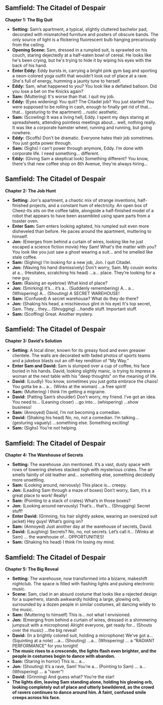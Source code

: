 ## Samfield: The Citadel of Despair

**Chapter 1: The Big Quit**

* **Setting:** Sam’s apartment, a typical, slightly cluttered bachelor pad, decorated with mismatched furniture and posters of obscure bands. The only source of light is a flickering fluorescent bulb hanging precariously from the ceiling.
* **Opening Scene:** Sam, dressed in a rumpled suit, is sprawled on his couch, staring dejectedly at a half-eaten bowl of cereal. He looks like he's been crying, but he's trying to hide it by wiping his eyes with the back of his hand.
* **Enter Eddy:** Eddy bursts in, carrying a bright pink gym bag and sporting a neon-colored yoga outfit that wouldn't look out of place at a rave. She's full of energy, humming a jaunty tune to herself.
* **Eddy:** Sam, what happened to you? You look like a deflated balloon. Did you lose a bet on the Knicks again?
* **Sam:** (Muttering)  It's worse than that. I quit my job.
* **Eddy:** (Eyes widening) You quit? The Citadel job? You just started! You were supposed to be rolling in cash, enough to finally get rid of that… that… (gesturing to the apartment) …rustic aesthetic. 
* **Sam:** (Scowling) It was a living hell, Eddy. I spent my days staring at spreadsheets, attending pointless meetings about… well, nothing really. It was like a corporate hamster wheel, running and running, but going nowhere. 
* **Eddy:** (Scoffs)  Don't be dramatic.  Everyone hates their job sometimes.  You just gotta power through.
* **Sam:** (Sighs)  I can't power through anymore, Eddy. I’m done with corporate life. I need something… different.
* **Eddy:** (Giving Sam a skeptical look)  Something different? You know, there's that new coffee shop on 8th Avenue, they're always hiring… 


## Samfield: The Citadel of Despair

**Chapter 2: The Job Hunt**

* **Setting:** Jon's apartment, a chaotic mix of strange inventions, half-finished projects, and a constant hum of electricity.  An open box of Cheez-Its sits on the coffee table, alongside a half-finished model of a robot that appears to have been assembled using spare parts from a toaster oven. 
* **Enter Sam:** Sam enters looking agitated, his rumpled suit even more disheveled than before.  He paces around the apartment, muttering to himself.
* **Jon:** (Emerges from behind a curtain of wires, looking like he just escaped a science fiction movie)  Hey Sam!  What's the matter with you? You look like you just saw a ghost wearing a suit… and he smelled like stale coffee.  
* **Sam:** (Sighing)  I’m looking for a new job, Jon. I quit Citadel.
* **Jon:** (Waving his hand dismissively) Don't worry, Sam. My cousin works at a…  (Hesitates, scratching his head) …a… place. They’re looking for a new guy.
* **Sam:** (Raising an eyebrow)  What kind of place?
* **Jon:** (Smirking)  It’s…  it’s a…  (Suddenly remembering)  A… a…  (Whispering)  A…  (Shouting) A SECRET WAREHOUSE! 
* **Sam:** (Confused) A secret warehouse? What do they do there?  
* **Jon:** (Shaking his head, a mischievous glint in his eye)  It's top secret, Sam.  They… they… (Shrugging) …handle stuff. Important stuff. 
* **Sam:** (Scoffing)  Great. Another mystery. 


## Samfield: The Citadel of Despair

**Chapter 3: David's Solution**

* **Setting:** A local diner, known for its greasy food and even greasier clientele. The walls are decorated with faded photos of sports teams and a jukebox blasts out an off-key rendition of “My Way.” 
* **Enter Sam and David:** Sam is slumped over a cup of coffee, his face buried in his hands.  David, looking slightly manic, is trying to impress a woman at the next table with his "deep thoughts" on the meaning of life. 
* **David:** (Loudly)  You know, sometimes you just gotta embrace the chaos!  You gotta be a… a… (Winks at the woman) …a free spirit!
* **Sam:** (Muttering)  I think I’m getting a migraine.  
* **David:** (Patting Sam’s shoulder)  Don’t worry, my friend.  I’ve got an idea. You need to…  (Leaning closer)  …go into…  (whispering) …show business!  
* **Sam:** (Annoyed)  David, I’m not becoming a comedian.  
* **David:** (Shaking his head)  No, no, not a comedian.  I’m talking…  (gesturing vaguely) …something else. Something exciting!  
* **Sam:** (Sighs)  You’re not helping.  




## Samfield: The Citadel of Despair

**Chapter 4: The Warehouse of Secrets**

* **Setting:** The warehouse Jon mentioned. It’s a vast, dusty space with rows of towering shelves stacked high with mysterious crates.  The air smells faintly of old leather and… something else, something decidedly more unsettling.
* **Sam:** (Looking around, nervously)  This place is… creepy.  
* **Jon:** (Leading Sam through a maze of boxes)  Don’t worry, Sam, it’s a great place to work!  Really! 
* **Sam:** (Pointing to a stack of crates)  What’s in those boxes?
* **Jon:** (Looking around nervously)  That’s… that’s…  (Shrugging)  Secret stuff! 
* **Enter David:** (Grinning, his hair slightly askew, wearing an oversized suit jacket)  Hey guys!  What’s going on?
* **Sam:** (Annoyed)  Just another day at the warehouse of secrets, David.  
* **David:** (Laughing)  Secrets?  No, no, not secrets.  Let’s call it…  (Winks at Sam) … the warehouse of… OPPORTUNITIES!
* **Sam:** (Shaking his head)  I think I’m losing my mind.  



## Samfield: The Citadel of Despair

**Chapter 5: The Big Reveal**

* **Setting:** The warehouse, now transformed into a bizarre, makeshift nightclub.  The space is filled with flashing lights and pulsing electronic music.   
* **Scene:** Sam, clad in an absurd costume that looks like a rejected design for a superhero, stands awkwardly holding a large, glowing orb, surrounded by a dozen people in similar costumes, all dancing wildly to the music.
* **Sam:** (Muttering to himself)  This is… not what I envisioned.
* **Jon:** (Emerging from behind a curtain of wires, dressed in a shimmering jumpsuit with a microphone)  Alright everyone, get ready for… (Shouts over the music) …the big reveal!  
* **David:** (In a brightly colored suit, holding a microphone)  We’ve got a…  (Squinting at a note) …a…  (Shouting) …a…  (Whispering) … a “RADIANT PERFORMANCE”  for you tonight!
* **The music rises to a crescendo, the lights flash even brighter, and the people in costumes begin to dance with abandon.** 
* **Sam:** (Staring in horror)  This is…  a…  
* **Jon:** (Shouting)  It’s a rave, Sam!  You’re a…  (Pointing to Sam) … a…  (Whispering) … a "raver”!  
* **David:** (Grinning)  And guess what? You’re the star!
* **The lights dim, leaving Sam standing alone, holding his glowing orb, looking completely out of place and utterly bewildered, as the crowd of ravers continues to dance around him.  A faint, confused smile creeps across his face.**  
